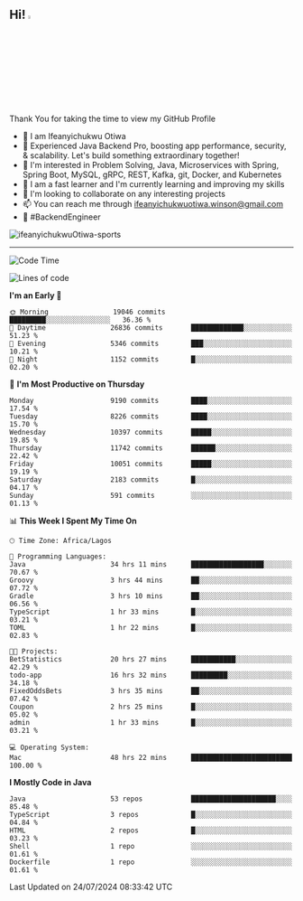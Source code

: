 <!-- BLOG-POST-LIST:START --><!-- BLOG-POST-LIST:END -->

## Hi! <img src="https://media.giphy.com/media/hvRJCLFzcasrR4ia7z/giphy.gif" width="4%"> 

Thank You for taking the time to view my GitHub Profile

- 👋 I am Ifeanyichukwu Otiwa
- 🚀 Experienced Java Backend Pro, boosting app performance, security, & scalability. Let's build something extraordinary together!
- 👀 I'm interested in Problem Solving, Java, Microservices with Spring, Spring Boot, MySQL, gRPC, REST, Kafka, git, Docker, and Kubernetes
- 🌱 I am a fast learner and I'm currently learning and improving my skills
- 💞️ I'm looking to collaborate on any interesting projects
- 📫 You can reach me through ifeanyichukwuotiwa.winson@gmail.com
- 🚀 #BackendEngineer

<p align="left" marginTop="10px"> <img src="https://komarev.com/ghpvc/?username=ifeanyichukwuOtiwa-sports&label=Profile%20views&color=0e75b6&style=for-the-badge" alt="ifeanyichukwuOtiwa-sports" /> </p>

***

<!--START_SECTION:waka-->
![Code Time](http://img.shields.io/badge/Code%20Time-2%2C688%20hrs%2031%20mins-blue)

![Lines of code](https://img.shields.io/badge/From%20Hello%20World%20I%27ve%20Written-12.9%20million%20lines%20of%20code-blue)

**I'm an Early 🐤** 

```text
🌞 Morning                19046 commits       █████████░░░░░░░░░░░░░░░░   36.36 % 
🌆 Daytime                26836 commits       █████████████░░░░░░░░░░░░   51.23 % 
🌃 Evening                5346 commits        ███░░░░░░░░░░░░░░░░░░░░░░   10.21 % 
🌙 Night                  1152 commits        █░░░░░░░░░░░░░░░░░░░░░░░░   02.20 % 
```
📅 **I'm Most Productive on Thursday** 

```text
Monday                   9190 commits        ████░░░░░░░░░░░░░░░░░░░░░   17.54 % 
Tuesday                  8226 commits        ████░░░░░░░░░░░░░░░░░░░░░   15.70 % 
Wednesday                10397 commits       █████░░░░░░░░░░░░░░░░░░░░   19.85 % 
Thursday                 11742 commits       ██████░░░░░░░░░░░░░░░░░░░   22.42 % 
Friday                   10051 commits       █████░░░░░░░░░░░░░░░░░░░░   19.19 % 
Saturday                 2183 commits        █░░░░░░░░░░░░░░░░░░░░░░░░   04.17 % 
Sunday                   591 commits         ░░░░░░░░░░░░░░░░░░░░░░░░░   01.13 % 
```


📊 **This Week I Spent My Time On** 

```text
🕑︎ Time Zone: Africa/Lagos

💬 Programming Languages: 
Java                     34 hrs 11 mins      ██████████████████░░░░░░░   70.67 % 
Groovy                   3 hrs 44 mins       ██░░░░░░░░░░░░░░░░░░░░░░░   07.72 % 
Gradle                   3 hrs 10 mins       ██░░░░░░░░░░░░░░░░░░░░░░░   06.56 % 
TypeScript               1 hr 33 mins        █░░░░░░░░░░░░░░░░░░░░░░░░   03.21 % 
TOML                     1 hr 22 mins        █░░░░░░░░░░░░░░░░░░░░░░░░   02.83 % 

🐱‍💻 Projects: 
BetStatistics            20 hrs 27 mins      ███████████░░░░░░░░░░░░░░   42.29 % 
todo-app                 16 hrs 32 mins      █████████░░░░░░░░░░░░░░░░   34.18 % 
FixedOddsBets            3 hrs 35 mins       ██░░░░░░░░░░░░░░░░░░░░░░░   07.42 % 
Coupon                   2 hrs 25 mins       █░░░░░░░░░░░░░░░░░░░░░░░░   05.02 % 
admin                    1 hr 33 mins        █░░░░░░░░░░░░░░░░░░░░░░░░   03.21 % 

💻 Operating System: 
Mac                      48 hrs 22 mins      █████████████████████████   100.00 % 
```

**I Mostly Code in Java** 

```text
Java                     53 repos            █████████████████████░░░░   85.48 % 
TypeScript               3 repos             █░░░░░░░░░░░░░░░░░░░░░░░░   04.84 % 
HTML                     2 repos             █░░░░░░░░░░░░░░░░░░░░░░░░   03.23 % 
Shell                    1 repo              ░░░░░░░░░░░░░░░░░░░░░░░░░   01.61 % 
Dockerfile               1 repo              ░░░░░░░░░░░░░░░░░░░░░░░░░   01.61 % 
```




 Last Updated on 24/07/2024 08:33:42 UTC
<!--END_SECTION:waka-->

<!--
<p align="center">
![trophy](https://github-profile-trophy.vercel.app/?username=ifeanyichukwuOtiwa-sports&theme=onedark) (https://github.com/ryo-ma/github-profile-trophy)
</p>
-->

<!---
ifeanyi-otiwa/ifeanyi-otiwa is a ✨ special ✨ repository because its `README.md` (this file) appears on your GitHub profile.
You can click the Preview link to take a look at your changes.
--->
